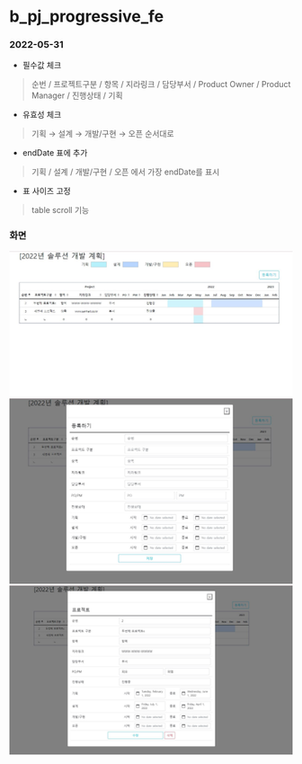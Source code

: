 # b_pj_progressive_fe

### 2022-05-31
- 필수값 체크
> 순번 / 프로젝트구분 / 항목 / 지라링크 / 담당부서 / Product Owner / Product Manager / 진행상태 / 기획
- 유효성 체크
> 기획 → 설계 → 개발/구현 → 오픈 순서대로
- endDate 표에 추가
> 기획 / 설계 / 개발/구현 / 오픈  에서 가장 endDate를 표시
- 표 사이즈 고정
> table scroll 기능

### 화면

![첫화면](./image/첫화면.JPG)
![프로젝트등록](./image/프로젝트등록.JPG)
![수정삭제](./image/수정삭제.JPG)
